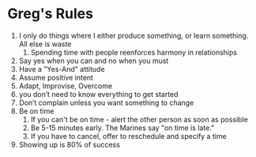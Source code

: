 # Greg's Rules
1.  I only do things where I either produce something, or learn something. All else is waste
	1. Spending time with people reenforces harmony in relationships
2.  Say yes when you can and no when you must
3.  Have a "Yes-And" attitude
4.  Assume positive intent
5.  Adapt, Improvise, Overcome
6.  you don’t need to know everything to get started
7.  Don’t complain unless you want something to change
8. Be on time
	1. If you can't be on time - alert the other person as soon as possible
	2. Be 5-15 minutes early. The Marines say "on time is late."
	3. If you have to cancel, offer to reschedule and specify a time
9. Showing up is 80% of success
<!--stackedit_data:
eyJoaXN0b3J5IjpbMjEyMTQxMDkyNiwxNjIwODU0NTFdfQ==
-->